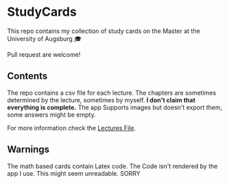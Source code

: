 # StudyCards

This repo contains my collection of study cards on the Master at the University
of Augsburg :mortar_board:

Pull request are welcome!

## Contents

The repo contains a csv file for each lecture. The chapters are sometimes
determined by the lecture, sometimes by myself. **I don't claim that everything
is complete.** The app Supports images but doesn't export them, some answers
might be empty.

For more information check the [Lectures File](LECTURES.md).

## Warnings

The math based cards contain Latex code. The Code isn't rendered by the app I
use. This might seem unreadable. SORRY
